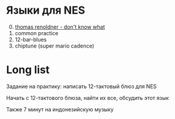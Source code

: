# Языки для NES


0. [thomas renoldner - don't know what](https://vimeo.com/412906856)
1. common practice
2. 12-bar-blues
3. chiptune (super mario cadence)




# Long list

Задание на практику: написать 12-тактовый блюз для NES


Начать с 12-тактового блюза, найти их все, обсудить этот язык

Также 7 минут на индонезийскую музыку
